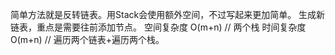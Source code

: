 简单方法就是反转链表。用Stack会使用额外空间，不过写起来更加简单。
生成新链表，重点是需要往前添加节点。
空间复杂度 O(m+n) // 两个栈
时间复杂度 O(m+n) // 遍历两个链表+遍历两个栈。